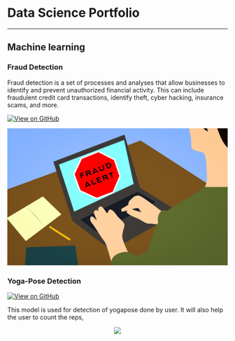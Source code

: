 # Data Science Portfolio
---
## Machine learning

### Fraud Detection

Fraud detection is a set of processes and analyses that allow businesses to identify and prevent unauthorized financial activity. This can include fraudulent credit card transactions, identify theft, cyber hacking, insurance scams, and more.

[![View on GitHub](https://img.shields.io/badge/GitHub-View_on_GitHub-blue?logo=GitHub)](https://github.com/tunisha/fraud_detection)

<center><img src="assets/img/fraud.jpg"/></center>

### Yoga-Pose Detection

[![View on GitHub](https://img.shields.io/badge/GitHub-View_on_GitHub-blue?logo=GitHub)](https://github.com/tunisha/Assignment)

This model is used for detection of yogapose done by user. It will also help the user to count the reps,

<center><img src="asset/img/yoga.jpg"/></center>

